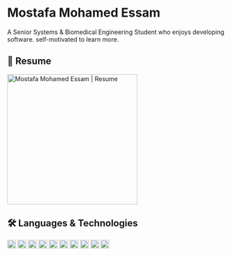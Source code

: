 # Mostafa Mohamed Essam
A Senior Systems & Biomedical Engineering Student who enjoys developing software. self-motivated to learn more. 
## 📝 Resume 

<a href="https://drive.google.com/file/d/1TjszJciEAEUMIb4h4aU0hvs9oQP1JQpu/view" type="application/pdf">
  <img src="https://imgur.com/jmNmPSA.png?1" alt="Mostafa Mohamed Essam | Resume" width="300">
</a>

## 🛠 Languages & Technologies

<code><img height="20" alt="C++" src="https://i.imgur.com/QTP0zhp.png"></code>
<code><img height="20" alt="python" src="https://i.imgur.com/SJzjyHp.png"></code>
<code><img height="20" alt="js" src="https://i.imgur.com/R0BfmBL.png"></code>
<code><img height="20" alt="nodejs" src="https://i.imgur.com/Hi7Betu.png"></code>
<code><img height="20" alt="mongoDB" src="https://i.imgur.com/uemLvhs.png"></code>
<code><img height="20" alt="ruby" src="https://www.clipartmax.com/png/middle/238-2382091_keyhole-markup-language-icons-ruby-language-ruby-icon.png"></code>
<code><img height="20" alt="rails" src="https://avatars.githubusercontent.com/u/4223"></code>
<code><img height="20" alt="golang" src="https://i.imgur.com/1jt4iPR.png"></code>
<code><img height="20" alt="mySQL" src="https://i.imgur.com/2bScz0p.png"></code>
<code><img height="20" alt="git" src="https://i.imgur.com/cSu4jhA.png"></code>






